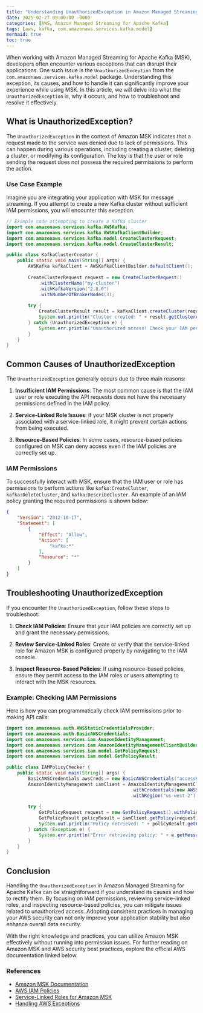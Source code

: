 ```yaml
---
title: "Understanding UnauthorizedException in Amazon Managed Streaming for Apache Kafka"
date: 2025-02-27 09:00:00 -0000
categories: [AWS, Amazon Managed Streaming for Apache Kafka]
tags: [aws, kafka, com.amazonaws.services.kafka.model]
mermaid: true
toc: true
---
```



When working with Amazon Managed Streaming for Apache Kafka (MSK), developers often encounter various exceptions that can disrupt their applications. One such issue is the `UnauthorizedException` from the `com.amazonaws.services.kafka.model` package. Understanding this exception, its causes, and how to handle it can significantly improve your experience while using MSK. In this article, we will delve into what the `UnauthorizedException` is, why it occurs, and how to troubleshoot and resolve it effectively.

## What is UnauthorizedException?

The `UnauthorizedException` in the context of Amazon MSK indicates that a request made to the service was denied due to lack of permissions. This can happen during various operations, including creating a cluster, deleting a cluster, or modifying its configuration. The key is that the user or role sending the request does not possess the required permissions to perform the action.

### Use Case Example

Imagine you are integrating your application with MSK for message streaming. If you attempt to create a new Kafka cluster without sufficient IAM permissions, you will encounter this exception. 

```java
// Example code attempting to create a Kafka cluster
import com.amazonaws.services.kafka.AWSKafka;
import com.amazonaws.services.kafka.AWSKafkaClientBuilder;
import com.amazonaws.services.kafka.model.CreateClusterRequest;
import com.amazonaws.services.kafka.model.CreateClusterResult;

public class KafkaClusterCreator {
    public static void main(String[] args) {
        AWSKafka kafkaClient = AWSKafkaClientBuilder.defaultClient();
        
        CreateClusterRequest request = new CreateClusterRequest()
            .withClusterName("my-cluster")
            .withKafkaVersion("2.8.0")
            .withNumberOfBrokerNodes(3);
        
        try {
            CreateClusterResult result = kafkaClient.createCluster(request);
            System.out.println("Cluster created: " + result.getClusterArn());
        } catch (UnauthorizedException e) {
            System.err.println("Unauthorized access! Check your IAM permissions.");
        }
    }
}
```

## Common Causes of UnauthorizedException

The `UnauthorizedException` generally occurs due to three main reasons:

1. **Insufficient IAM Permissions**: The most common cause is that the IAM user or role executing the API requests does not have the necessary permissions defined in the IAM policy. 
   
2. **Service-Linked Role Issues**: If your MSK cluster is not properly associated with a service-linked role, it might prevent certain actions from being executed.

3. **Resource-Based Policies**: In some cases, resource-based policies configured on MSK can deny access even if the IAM policies are correctly set up.

### IAM Permissions

To successfully interact with MSK, ensure that the IAM user or role has permissions to perform actions like `kafka:CreateCluster`, `kafka:DeleteCluster`, and `kafka:DescribeCluster`. An example of an IAM policy granting the required permissions is shown below:

```json
{
    "Version": "2012-10-17",
    "Statement": [
        {
            "Effect": "Allow",
            "Action": [
                "kafka:*"
            ],
            "Resource": "*"
        }
    ]
}
```

## Troubleshooting UnauthorizedException

If you encounter the `UnauthorizedException`, follow these steps to troubleshoot:

1. **Check IAM Policies**: Ensure that your IAM policies are correctly set up and grant the necessary permissions.

2. **Review Service-Linked Roles**: Create or verify that the service-linked role for Amazon MSK is configured properly by navigating to the IAM console.

3. **Inspect Resource-Based Policies**: If using resource-based policies, ensure they permit access to the IAM roles or users attempting to interact with the MSK resources.

### Example: Checking IAM Permissions

Here is how you can programmatically check IAM permissions prior to making API calls:

```java
import com.amazonaws.auth.AWSStaticCredentialsProvider;
import com.amazonaws.auth.BasicAWSCredentials;
import com.amazonaws.services.iam.AmazonIdentityManagement;
import com.amazonaws.services.iam.AmazonIdentityManagementClientBuilder;
import com.amazonaws.services.iam.model.GetPolicyRequest;
import com.amazonaws.services.iam.model.GetPolicyResult;

public class IAMPolicyChecker {
    public static void main(String[] args) {
        BasicAWSCredentials awsCreds = new BasicAWSCredentials("accessKey", "secretKey");
        AmazonIdentityManagement iamClient = AmazonIdentityManagementClientBuilder.standard()
                                              .withCredentials(new AWSStaticCredentialsProvider(awsCreds))
                                              .withRegion("us-west-2").build();
        
        try {
            GetPolicyRequest request = new GetPolicyRequest().withPolicyArn("arn:aws:iam::aws:policy/service-role/AWSKafkaServiceRole");
            GetPolicyResult policyResult = iamClient.getPolicy(request);
            System.out.println("Policy retrieved: " + policyResult.getPolicy().getPolicyName());
        } catch (Exception e) {
            System.err.println("Error retrieving policy: " + e.getMessage());
        }
    }
}
```

## Conclusion

Handling the `UnauthorizedException` in Amazon Managed Streaming for Apache Kafka can be straightforward if you understand its causes and how to rectify them. By focusing on IAM permissions, reviewing service-linked roles, and inspecting resource-based policies, you can mitigate issues related to unauthorized access. Adopting consistent practices in managing your AWS security can not only improve your application stability but also enhance overall data security.

With the right knowledge and practices, you can utilize Amazon MSK effectively without running into permission issues. For further reading on Amazon MSK and AWS security best practices, explore the official AWS documentation linked below.

### References

- [Amazon MSK Documentation](https://docs.aws.amazon.com/msk/latest/developerguide/what-is.html)
- [AWS IAM Policies](https://docs.aws.amazon.com/IAM/latest/UserGuide/access_policies.html)
- [Service-Linked Roles for Amazon MSK](https://docs.aws.amazon.com/msk/latest/developerguide/iam-roles.html)
- [Handling AWS Exceptions](https://docs.aws.amazon.com/sdk-for-java/latest/developer-guide/error-handling.html)